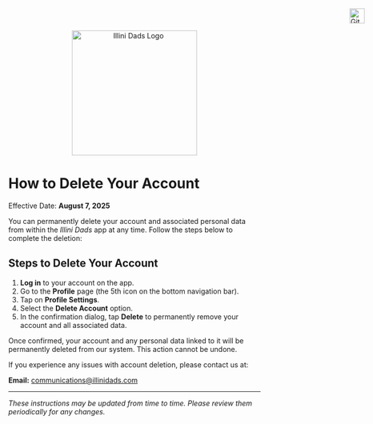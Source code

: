 <div style="position: fixed; top: 20px; right: 20px; z-index: 1000;">
  <a href="https://github.com/illini-dads/ida-app" target="_blank" title="Open Repository">
    <img src="https://upload.wikimedia.org/wikipedia/commons/9/91/Octicons-mark-github.svg" alt="GitHub Repository" width="30">
  </a>
</div>

<p align="center">
  <img src="https://i.imgur.com/0FHQKN4.png" alt="Illini Dads Logo" width="250"/>
</p>

# How to Delete Your Account

Effective Date: **August 7, 2025**

You can permanently delete your account and associated personal data from within the *Illini Dads* app at any time. Follow the steps below to complete the deletion:

## Steps to Delete Your Account

1. **Log in** to your account on the app.
2. Go to the **Profile** page (the 5th icon on the bottom navigation bar).
3. Tap on **Profile Settings**.
4. Select the **Delete Account** option.
5. In the confirmation dialog, tap **Delete** to permanently remove your account and all associated data.

Once confirmed, your account and any personal data linked to it will be permanently deleted from our system. This action cannot be undone.

If you experience any issues with account deletion, please contact us at:

**Email:** communications@illinidads.com

---

*These instructions may be updated from time to time. Please review them periodically for any changes.*
